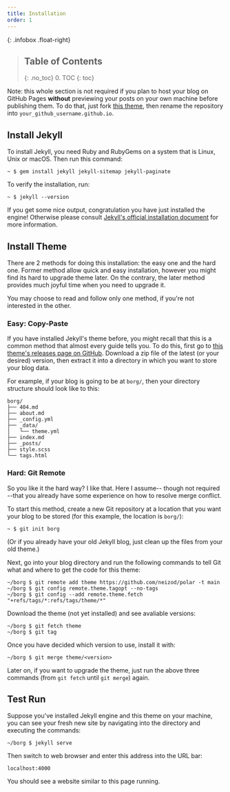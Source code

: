 ```yaml
---
title: Installation
order: 1
---
```


{: .infobox .float-right}
> ## Table of Contents
> {: .no_toc}
> 0. TOC
> {: toc}


Note: this whole section is not required if you plan to host your blog on GitHub Pages __without__ previewing your posts on your own machine before publishing them. To do that, just fork [this theme][], then rename the repository into `your_github_username.github.io`.


## Install Jekyll

To install Jekyll, you need Ruby and RubyGems on a system that is Linux, Unix or macOS. Then run this command:

``` shell
~ $ gem install jekyll jekyll-sitemap jekyll-paginate
```

To verify the installation, run:

``` shell
~ $ jekyll --version
```

If you get some nice output, congratulation you have just installed the engine! Otherwise please consult [Jekyll's official installation document][Jekyll install] for more information.


## Install Theme

There are 2 methods for doing this installation: the easy one and the hard one. Former method allow quick and easy installation, however you might find its hard to upgrade theme later. On the contrary, the later method provides much joyful time when you need to upgrade it.

You may choose to read and follow only one method, if you're not interested in the other.

### Easy: Copy-Paste

If you have installed Jekyll's theme before, you might recall that this is a common method that almost every guide tells you. To do this, first go to [this theme's releases page on GitHub][Polar releases]. Download a zip file of the latest (or your desired) version, then extract it into a directory in which you want to store your blog data.

For example, if your blog is going to be at `borg/`, then your directory structure should look like to this:

    borg/
    ├── 404.md
    ├── about.md
    ├── _config.yml
    ├── _data/
    │   └── theme.yml
    ├── index.md
    ├── _posts/
    ├── style.scss
    └── tags.html

### Hard: Git Remote

So you like it the hard way? I like that. Here I assume-- though not required --that you already have some experience on how to resolve merge conflict.

To start this method, create a new Git repository at a location that you want your blog to be stored (for this example, the location is `borg/`):

``` shell
~ $ git init borg
```

(Or if you already have your old Jekyll blog, just clean up the files from your old theme.)

Next, go into your blog directory and run the following commands to tell Git what and where to get the code for this theme:

``` shell
~/borg $ git remote add theme https://github.com/neizod/polar -t main
~/borg $ git config remote.theme.tagopt --no-tags
~/borg $ git config --add remote.theme.fetch "+refs/tags/*:refs/tags/theme/*"
```

Download the theme (not yet installed) and see avaliable versions:

``` shell
~/borg $ git fetch theme
~/borg $ git tag
```

Once you have decided which version to use, install it with:

``` shell
~/borg $ git merge theme/<version>
```

Later on, if you want to upgrade the theme, just run the above three commands (from `git fetch` until `git merge`) again.


## Test Run

Suppose you've installed Jekyll engine and this theme on your machine, you can see your fresh new site by navigating into the directory and executing the commands:

``` shell
~/borg $ jekyll serve
```

Then switch to web browser and enter this address into the URL bar:

    localhost:4000

You should see a website similar to this page running.


[this theme]: //github.com/neizod/polar
[Jekyll install]: //jekyllrb.com/docs/installation/
[Polar releases]: //github.com/neizod/polar/releases
